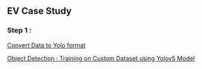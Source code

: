 ## EV Case Study ##

### Step 1 : ###

[Convert Data to Yolo format](https://github.com/rvj07ai/EV/tree/main/Object_Detection/code/convertToYolo)

[Object Detection : Training on Custom Dataset using Yolov5 Model](https://github.com/rvj07ai/EV/tree/main/Object_Detection/code/yolo-5s-model)
